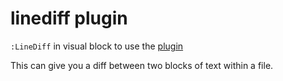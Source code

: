 # linediff plugin

`:LineDiff` in visual block to use the [plugin](https://github.com/AndrewRadev/linediff.vim)

This can give you a diff between two blocks of text within a file.

